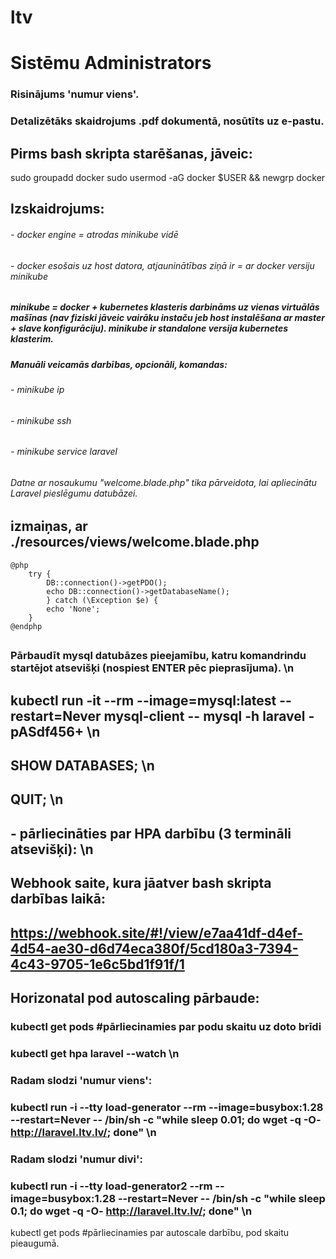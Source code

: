 # ltv
# Sistēmu Administrators
### Risinājums 'numur viens'.
### Detalizētāks skaidrojums .pdf dokumentā, nosūtīts uz e-pastu.
## Pirms bash skripta starēšanas, jāveic: 
sudo groupadd docker
sudo usermod -aG docker $USER && newgrp docker
## Izskaidrojums:
###### -   docker engine = atrodas minikube vidē
###### -   docker esošais uz host datora, atjauninātības ziņā ir = ar docker versiju minikube
##### minikube = docker + kubernetes klasteris darbināms uz vienas virtuālās mašīnas (nav fiziski jāveic vairāku instaču jeb host instalēšana ar master + slave konfigurāciju). minikube ir standalone versija kubernetes klasterim.
##### Manuāli veicamās darbības, opcionāli, komandas:
###### -   minikube ip
###### -   minikube ssh
###### -   minikube service laravel
###### Datne ar nosaukumu "welcome.blade.php" tika pārveidota, lai apliecinātu Laravel pieslēgumu datubāzei.
## izmaiņas, ar ./resources/views/welcome.blade.php

    @php
        try {
            DB::connection()->getPDO();
            echo DB::connection()->getDatabaseName();
            } catch (\Exception $e) {
            echo 'None';
        }
    @endphp
## 
### Pārbaudīt mysql datubāzes pieejamību, katru komandrindu startējot atsevišķi (nospiest ENTER pēc pieprasījuma). \n
## kubectl run -it --rm --image=mysql:latest --restart=Never mysql-client -- mysql -h laravel -pASdf456+ \n
## SHOW DATABASES; \n
## QUIT; \n
## - pārliecināties par HPA darbību (3 termināli atsevišķi): \n
## Webhook saite, kura jāatver bash skripta darbības laikā:
## https://webhook.site/#!/view/e7aa41df-d4ef-4d54-ae30-d6d74eca380f/5cd180a3-7394-4c43-9705-1e6c5bd1f91f/1
## Horizonatal pod autoscaling pārbaude:
###  kubectl get pods #pārliecinamies par podu skaitu uz doto brīdi
###  kubectl get hpa laravel --watch \n
###  Radam slodzi 'numur viens':
###  kubectl run -i --tty load-generator --rm --image=busybox:1.28 --restart=Never -- /bin/sh -c "while sleep 0.01; do wget -q -O- http://laravel.ltv.lv/; done" \n
###  Radam slodzi 'numur divi':
###  kubectl run -i --tty load-generator2 --rm --image=busybox:1.28 --restart=Never -- /bin/sh -c "while sleep 0.1; do wget -q -O- http://laravel.ltv.lv/; done" \n
  kubectl get pods  #pārliecinamies par autoscale darbību, pod skaitu pieaugumā.
